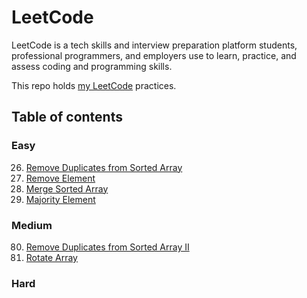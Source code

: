 # LeetCode

LeetCode is a tech skills and interview preparation platform students, professional programmers, and employers use to
learn, practice, and assess coding and programming skills.

This repo holds [my LeetCode](https://leetcode.com/u/mohsenoid/) practices.

## Table of contents

### Easy

26. [Remove Duplicates from Sorted Array](src/main/kotlin/com/mohsenoid/leetcode/easy/Easy26.kt)
27. [Remove Element](src/main/kotlin/com/mohsenoid/leetcode/easy/Easy27.kt)
88. [Merge Sorted Array](src/main/kotlin/com/mohsenoid/leetcode/easy/Easy88.kt)
169. [Majority Element](src/main/kotlin/com/mohsenoid/leetcode/easy/Easy169.kt)

### Medium

80. [Remove Duplicates from Sorted Array II](src/test/kotlin/com/mohsenoid/leetcode/medium/Medium80Test.kt)
189. [Rotate Array](src/main/kotlin/com/mohsenoid/leetcode/medium/Medium189.kt)

### Hard
